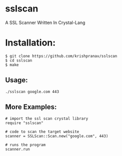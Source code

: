 # sslscan
A SSL Scanner Written In Crystal-Lang

# Installation:
```
$ git clone https://github.com/krishpranav/sslscan
$ cd sslscan
$ make
```

## Usage:
```
./sslscan google.com 443
```

## More Examples:
```crystal
# import the ssl scan crystal library
require "sslscan"

# code to scan the target website 
scanner = SSLScan::Scan.new("google.com", 443)

# runs the program
scanner.run
```
